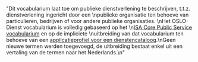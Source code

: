 "Dit vocabularium laat toe om publieke dienstverlening te beschrijven, t.t.z. dienstverlening ingericht door een \npublieke organisatie ten behoeve van particulieren, bedrijven of voor andere publieke organisaties. \nHet OSLO-Dienst vocabularium is volledig gebaseerd op het \n[ISA Core Public Service vocabularium](https://joinup.ec.europa.eu/asset/core_public_service/description) en op de impliciete \nuitbreiding van dat vocabularium ten behoeve van een [applicatieprofiel voor een dienstencataloog](https://joinup.ec.europa.eu/asset/cpsv-ap/asset_release/core-public-service-vocabulary-application-profile-v20).\nGeen nieuwe termen werden toegevoegd, de uitbreiding bestaat enkel uit een vertaling van de termen naar het Nederlands.\n"